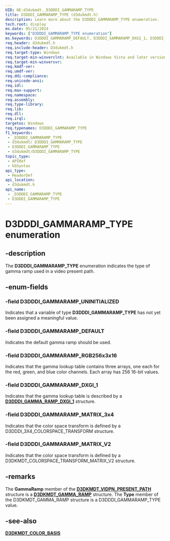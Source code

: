 ```yaml
---
UID: NE:d3dukmdt._D3DDDI_GAMMARAMP_TYPE
title: D3DDDI_GAMMARAMP_TYPE (d3dukmdt.h)
description: Learn more about the D3DDDI_GAMMARAMP_TYPE enumeration.
tech.root: display
ms.date: 05/21/2024
keywords: ["D3DDDI_GAMMARAMP_TYPE enumeration"]
ms.keywords: D3DDDI_GAMMARAMP_DEFAULT, D3DDDI_GAMMARAMP_DXGI_1, D3DDDI_GAMMARAMP_MATRIX_3x4, D3DDDI_GAMMARAMP_RGB256x3x16, D3DDDI_GAMMARAMP_TYPE, D3DDDI_GAMMARAMP_TYPE enumeration [Display Devices], D3DDDI_GAMMARAMP_UNINITIALIZED, DmEnums_fc19c762-0156-4602-97ea-0b3865012161.xml, _D3DDDI_GAMMARAMP_TYPE, d3dukmdt/D3DDDI_GAMMARAMP_DEFAULT, d3dukmdt/D3DDDI_GAMMARAMP_DXGI_1, d3dukmdt/D3DDDI_GAMMARAMP_MATRIX_3x4, d3dukmdt/D3DDDI_GAMMARAMP_RGB256x3x16, d3dukmdt/D3DDDI_GAMMARAMP_TYPE, d3dukmdt/D3DDDI_GAMMARAMP_UNINITIALIZED, display.d3dddi_gammaramp_type
req.header: d3dukmdt.h
req.include-header: D3dukmdt.h
req.target-type: Windows
req.target-min-winverclnt: Available in Windows Vista and later versions of the Windows operating systems.
req.target-min-winversvr: 
req.kmdf-ver: 
req.umdf-ver: 
req.ddi-compliance: 
req.unicode-ansi: 
req.idl: 
req.max-support: 
req.namespace: 
req.assembly: 
req.type-library: 
req.lib: 
req.dll: 
req.irql: 
targetos: Windows
req.typenames: D3DDDI_GAMMARAMP_TYPE
f1_keywords:
 - _D3DDDI_GAMMARAMP_TYPE
 - d3dukmdt/_D3DDDI_GAMMARAMP_TYPE
 - D3DDDI_GAMMARAMP_TYPE
 - d3dukmdt/D3DDDI_GAMMARAMP_TYPE
topic_type:
 - APIRef
 - kbSyntax
api_type:
 - HeaderDef
api_location:
 - d3dukmdt.h
api_name:
 - _D3DDDI_GAMMARAMP_TYPE
 - D3DDDI_GAMMARAMP_TYPE
---
```


# D3DDDI_GAMMARAMP_TYPE enumeration

## -description

The **D3DDDI_GAMMARAMP_TYPE** enumeration indicates the type of gamma ramp used in a video present path.

## -enum-fields

### -field D3DDDI_GAMMARAMP_UNINITIALIZED

Indicates that a variable of type **D3DDDI_GAMMARAMP_TYPE** has not yet been assigned a meaningful value.

### -field D3DDDI_GAMMARAMP_DEFAULT

Indicates the default gamma ramp should be used.

### -field D3DDDI_GAMMARAMP_RGB256x3x16

Indicates that the gamma lookup table contains three arrays, one each for the red, green, and blue color channels. Each array has 256 16-bit values.

### -field D3DDDI_GAMMARAMP_DXGI_1

Indicates that the gamma lookup table is described by a [**D3DDDI_GAMMA_RAMP_DXGI_1**](ns-d3dukmdt-_d3dddi_gamma_ramp_dxgi_1.md) structure.

### -field D3DDDI_GAMMARAMP_MATRIX_3x4

Indicates that the color space transform is defined by a D3DDDI_3X4_COLORSPACE_TRANSFORM structure.

### -field D3DDDI_GAMMARAMP_MATRIX_V2

Indicates that the color space transform is defined by a D3DKMDT_COLORSPACE_TRANSFORM_MATRIX_V2 structure.

## -remarks

The **GammaRamp** member of the [**D3DKMDT_VIDPN_PRESENT_PATH**](../d3dkmdt/ns-d3dkmdt-_d3dkmdt_vidpn_present_path.md) structure is a [**D3DKMDT_GAMMA_RAMP**](../d3dkmdt/ns-d3dkmdt-_d3dkmdt_gamma_ramp.md) structure. The **Type** member of the D3DKMDT_GAMMA_RAMP structure is a D3DDDI_GAMMARAMP_TYPE value.

## -see-also

[**D3DKMDT_COLOR_BASIS**](../d3dkmdt/ne-d3dkmdt-_d3dkmdt_color_basis.md)
